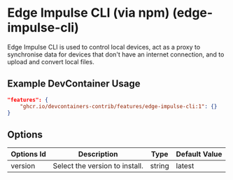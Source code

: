 
# Edge Impulse CLI (via npm) (edge-impulse-cli)

Edge Impulse CLI is used to control local devices, act as a proxy to synchronise data for devices that don't have an internet connection, and to upload and convert local files.

## Example DevContainer Usage

```json
"features": {
    "ghcr.io/devcontainers-contrib/features/edge-impulse-cli:1": {}
}
```

## Options

| Options Id | Description | Type | Default Value |
|-----|-----|-----|-----|
| version | Select the version to install. | string | latest |


